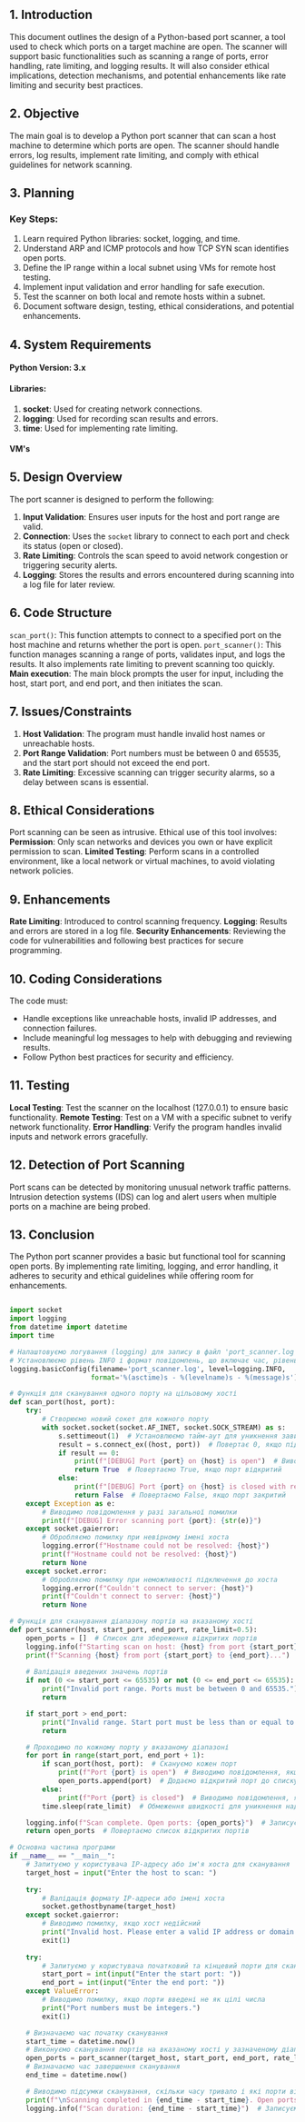 ## 1. Introduction
This document outlines the design of a Python-based port scanner, a tool used to check which ports on a target machine are open. The scanner will support basic functionalities such as scanning a range of ports, error handling, rate limiting, and logging results. It will also consider ethical implications, detection mechanisms, and potential enhancements like rate limiting and security best practices.

## 2. Objective
The main goal is to develop a Python port scanner that can scan a host machine to determine which ports are open. The scanner should handle errors, log results, implement rate limiting, and comply with ethical guidelines for network scanning.

## 3. Planning
### Key Steps:
1. Learn required Python libraries: socket, logging, and time.
2. Understand ARP and ICMP protocols and how TCP SYN scan identifies open ports.
3. Define the IP range within a local subnet using VMs for remote host testing.
4. Implement input validation and error handling for safe execution.
5. Test the scanner on both local and remote hosts within a subnet.
6. Document software design, testing, ethical considerations, and potential enhancements.
   
## 4. System Requirements
#### Python Version: 3.x
#### Libraries:
1. **socket**: Used for creating network connections.
2. **logging**: Used for recording scan results and errors.
3. **time**: Used for implementing rate limiting.
#### VM's

## 5. Design Overview
The port scanner is designed to perform the following:

1. **Input Validation**: Ensures user inputs for the host and port range are valid.
2. **Connection**: Uses the ```socket``` library to connect to each port and check its status (open or closed).
3. **Rate Limiting**: Controls the scan speed to avoid network congestion or triggering security alerts.
4. **Logging**: Stores the results and errors encountered during scanning into a log file for later review.
   
## 6. Code Structure
```scan_port()```: This function attempts to connect to a specified port on the host machine and returns whether the port is open.
```port_scanner()```: This function manages scanning a range of ports, validates input, and logs the results. It also implements rate limiting to prevent scanning too quickly.
**Main execution**: The main block prompts the user for input, including the host, start port, and end port, and then initiates the scan.

## 7. Issues/Constraints
1. **Host Validation**: The program must handle invalid host names or unreachable hosts.
2. **Port Range Validation**: Port numbers must be between 0 and 65535, and the start port should not exceed the end port.
3. **Rate Limiting**: Excessive scanning can trigger security alarms, so a delay between scans is essential.
   
## 8. Ethical Considerations
Port scanning can be seen as intrusive. Ethical use of this tool involves:
**Permission**: Only scan networks and devices you own or have explicit permission to scan.
**Limited Testing**: Perform scans in a controlled environment, like a local network or virtual machines, to avoid violating network policies.

## 9. Enhancements
**Rate Limiting**: Introduced to control scanning frequency.
**Logging**: Results and errors are stored in a log file.
**Security Enhancements**: Reviewing the code for vulnerabilities and following best practices for secure programming.

## 10. Coding Considerations
The code must:

- Handle exceptions like unreachable hosts, invalid IP addresses, and connection failures.
- Include meaningful log messages to help with debugging and reviewing results.
- Follow Python best practices for security and efficiency.
  
## 11. Testing
**Local Testing**: Test the scanner on the localhost (127.0.0.1) to ensure basic functionality.
**Remote Testing**: Test on a VM with a specific subnet to verify network functionality.
**Error Handling**: Verify the program handles invalid inputs and network errors gracefully.

## 12. Detection of Port Scanning
Port scans can be detected by monitoring unusual network traffic patterns. Intrusion detection systems (IDS) can log and alert users when multiple ports on a machine are being probed.

## 13. Conclusion
The Python port scanner provides a basic but functional tool for scanning open ports. By implementing rate limiting, logging, and error handling, it adheres to security and ethical guidelines while offering room for enhancements.

```python

import socket
import logging
from datetime import datetime
import time

# Налаштовуємо логування (logging) для запису в файл 'port_scanner.log'
# Установлюємо рівень INFO і формат повідомлень, що включає час, рівень і повідомлення
logging.basicConfig(filename='port_scanner.log', level=logging.INFO, 
                    format='%(asctime)s - %(levelname)s - %(message)s')

# Функція для сканування одного порту на цільовому хості
def scan_port(host, port):
    try:
        # Створюємо новий сокет для кожного порту
        with socket.socket(socket.AF_INET, socket.SOCK_STREAM) as s:
            s.settimeout(1)  # Установлюємо тайм-аут для уникнення зависання програми
            result = s.connect_ex((host, port))  # Повертає 0, якщо підключення вдалося (порт відкритий)
            if result == 0:
                print(f"[DEBUG] Port {port} on {host} is open")  # Виводимо повідомлення, що порт відкритий
                return True  # Повертаємо True, якщо порт відкритий
            else:
                print(f"[DEBUG] Port {port} on {host} is closed with result {result}")
                return False  # Повертаємо False, якщо порт закритий
    except Exception as e:
        # Виводимо повідомлення у разі загальної помилки
        print(f"[DEBUG] Error scanning port {port}: {str(e)}")
    except socket.gaierror:
        # Обробляємо помилку при невірному імені хоста
        logging.error(f"Hostname could not be resolved: {host}")
        print(f"Hostname could not be resolved: {host}")
        return None
    except socket.error:
        # Обробляємо помилку при неможливості підключення до хоста
        logging.error(f"Couldn't connect to server: {host}")
        print(f"Couldn't connect to server: {host}")
        return None

# Функція для сканування діапазону портів на вказаному хості
def port_scanner(host, start_port, end_port, rate_limit=0.5):
    open_ports = []  # Список для збереження відкритих портів
    logging.info(f"Starting scan on host: {host} from port {start_port} to {end_port}")
    print(f"Scanning {host} from port {start_port} to {end_port}...")
    
    # Валідація введених значень портів
    if not (0 <= start_port <= 65535) or not (0 <= end_port <= 65535):
        print("Invalid port range. Ports must be between 0 and 65535.")
        return

    if start_port > end_port:
        print("Invalid range. Start port must be less than or equal to end port.")
        return

    # Проходимо по кожному порту у вказаному діапазоні
    for port in range(start_port, end_port + 1):
        if scan_port(host, port):  # Скануємо кожен порт
            print(f"Port {port} is open")  # Виводимо повідомлення, якщо порт відкритий
            open_ports.append(port)  # Додаємо відкритий порт до списку
        else:
            print(f"Port {port} is closed")  # Виводимо повідомлення, якщо порт закритий
        time.sleep(rate_limit)  # Обмеження швидкості для уникнення надмірного сканування

    logging.info(f"Scan complete. Open ports: {open_ports}")  # Записуємо результати сканування у лог
    return open_ports  # Повертаємо список відкритих портів

# Основна частина програми
if __name__ == "__main__":
    # Запитуємо у користувача IP-адресу або ім'я хоста для сканування
    target_host = input("Enter the host to scan: ")
    
    try:
        # Валідація формату IP-адреси або імені хоста
        socket.gethostbyname(target_host)
    except socket.gaierror:
        # Виводимо помилку, якщо хост недійсний
        print("Invalid host. Please enter a valid IP address or domain.")
        exit(1)
    
    try:
        # Запитуємо у користувача початковий та кінцевий порти для сканування
        start_port = int(input("Enter the start port: "))
        end_port = int(input("Enter the end port: "))
    except ValueError:
        # Виводимо помилку, якщо порти введені не як цілі числа
        print("Port numbers must be integers.")
        exit(1)

    # Визначаємо час початку сканування
    start_time = datetime.now()
    # Виконуємо сканування портів на вказаному хості у зазначеному діапазоні
    open_ports = port_scanner(target_host, start_port, end_port, rate_limit=0.5)
    # Визначаємо час завершення сканування
    end_time = datetime.now()

    # Виводимо підсумки сканування, скільки часу тривало і які порти відкриті
    print(f"\nScanning completed in {end_time - start_time}. Open ports: {open_ports}")
    logging.info(f"Scan duration: {end_time - start_time}")  # Записуємо тривалість сканування у лог

```
